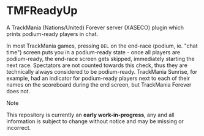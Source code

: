 # TMFReadyUp
A TrackMania (Nations/United) Forever server (XASECO) plugin which prints podium-ready players in chat.

In most TrackMania games, pressing `DEL` on the end-race (podium, ie. "chat time") screen puts you in a podium-ready state - once all players are podium-ready, the end-race screen gets skipped, immediately starting the next race. Spectators are not counted towards this check, thus they are technically always considered to be podium-ready. TrackMania Sunrise, for example, had an indicator for podium-ready players next to each of their names on the scoreboard during the end screen, but TrackMania Forever does not.

> [!NOTE]
> This repository is currently an **early work-in-progress**, any and all information is subject to change without notice and may be missing or incorrect.